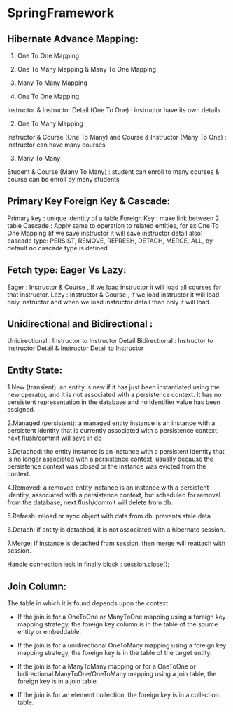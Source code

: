 # SpringFramework

Hibernate Advance Mapping:
--------------------------

1. One To One Mapping
2. One To Many Mapping & Many To One Mapping
3. Many To Many Mapping

1. One To One Mapping:

Instructor & Instructor Detail (One To One) : instructor have its own details

2. One To Many Mapping

Instructor & Course (One To Many) and Course & Instructor (Many To One) : instructor can have many courses

3. Many To Many

Student & Course (Many To Many) : student can enroll to many courses & course can be enroll by many students

Primary Key Foreign Key & Cascade:
----------------------------------

Primary key : unique identity of a table
Foreign Key : make link between 2 table
Cascade : Apply same to operation to related entities, for ex One To One Mapping (if we save instructor it will save instructor detail also)
cascade type: PERSIST, REMOVE, REFRESH, DETACH, MERGE, ALL, by default no cascade type is defined

Fetch type: Eager Vs Lazy:
--------------------------

Eager : Instructor & Course , if we load instructor it will load all courses for that instructor.
Lazy : Instructor & Course , if we load instructor it will load only instructor and when we load instructor detail than only it will load.

Unidirectional and Bidirectional :
----------------------------------

Unidirectional : Instructor to Instructor Detail
Bidirectional : Instructor to Instructor Detail & Instructor Detail to Instructor

Entity State:
-------------

1.New (transient): an entity is new if it has just been instantiated using the new operator, and it is not associated with a persistence context. 
It has no persistent representation in the database and no identifier value has been assigned.

2.Managed (persistent): a managed entity instance is an instance with a persistent identity that is currently associated with a persistence context.
next flush/commit will save in db

3.Detached: the entity instance is an instance with a persistent identity that is no longer associated with a persistence context, usually 
because the persistence context was closed or the instance was evicted from the context.

4.Removed: a removed entity instance is an instance with a persistent identity, associated with a persistence context, but scheduled for removal 
from the database, next flush/commit will delete from db.

5.Refresh: reload or sync object with data from db. prevents stale data

6.Detach: if entity is detached, it is not associated with a hibernate session.

7.Merge: if instance is detached from session, then merge will reattach with session.


Handle connection leak in finally block : session.close();

Join Column:
------------

The table in which it is found depends upon the context.

- If the join is for a OneToOne or ManyToOne mapping using a foreign key mapping strategy, the foreign key column is in the table of the source entity or embeddable.

- If the join is for a unidirectional OneToMany mapping using a foreign key mapping strategy, the foreign key is in the table of the target entity.

- If the join is for a ManyToMany mapping or for a OneToOne or bidirectional ManyToOne/OneToMany mapping using a join table, the foreign key is in a join table.

- If the join is for an element collection, the foreign key is in a collection table.